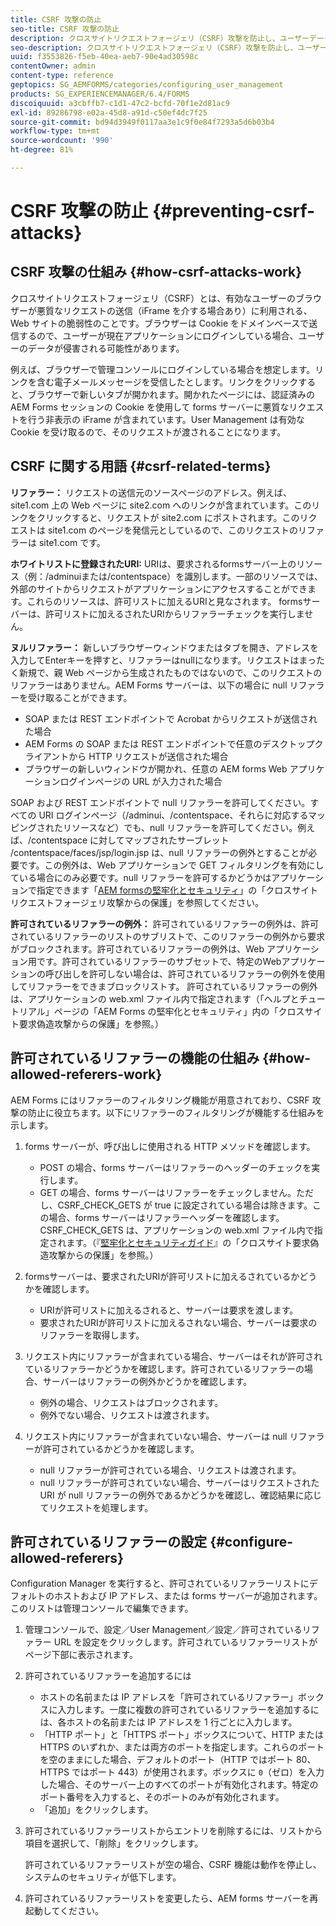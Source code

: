 ```yaml
---
title: CSRF 攻撃の防止
seo-title: CSRF 攻撃の防止
description: クロスサイトリクエストフォージェリ（CSRF）攻撃を防止し、ユーザーデータを侵害から保護する方法について説明します。
seo-description: クロスサイトリクエストフォージェリ（CSRF）攻撃を防止し、ユーザーデータを侵害から保護する方法について説明します。
uuid: f3553826-f5eb-40ea-aeb7-90e4ad30598c
contentOwner: admin
content-type: reference
geptopics: SG_AEMFORMS/categories/configuring_user_management
products: SG_EXPERIENCEMANAGER/6.4/FORMS
discoiquuid: a3cbffb7-c1d1-47c2-bcfd-70f1e2d81ac9
exl-id: 89286798-e02a-45d8-a91d-c50ef4dc7f25
source-git-commit: bd94d3949f0117aa3e1c9f0e84f7293a5d6b03b4
workflow-type: tm+mt
source-wordcount: '990'
ht-degree: 81%

---
```


# CSRF 攻撃の防止 {#preventing-csrf-attacks}

## CSRF 攻撃の仕組み {#how-csrf-attacks-work}

クロスサイトリクエストフォージェリ（CSRF）とは、有効なユーザーのブラウザーが悪質なリクエストの送信（iFrame を介する場合あり）に利用される、Web サイトの脆弱性のことです。ブラウザーは Cookie をドメインベースで送信するので、ユーザーが現在アプリケーションにログインしている場合、ユーザーのデータが侵害される可能性があります。

例えば、ブラウザーで管理コンソールにログインしている場合を想定します。リンクを含む電子メールメッセージを受信したとします。リンクをクリックすると、ブラウザーで新しいタブが開かれます。開かれたページには、認証済みの AEM Forms セッションの Cookie を使用して forms サーバーに悪質なリクエストを行う非表示の iFrame が含まれています。User Management は有効な Cookie を受け取るので、そのリクエストが渡されることになります。

## CSRF に関する用語  {#csrf-related-terms}

**リファラー：** リクエストの送信元のソースページのアドレス。例えば、site1.com 上の Web ページに site2.com へのリンクが含まれています。このリンクをクリックすると、リクエストが site2.com にポストされます。このリクエストは site1.com のページを発信元としているので、このリクエストのリファラーは site1.com です。

**ホワイトリストに登録されたURI:** URIは、要求されるformsサーバー上のリソース（例：/adminuiまたは/contentspace）を識別します。一部のリソースでは、外部のサイトからリクエストがアプリケーションにアクセスすることができます。これらのリソースは、許可リストに加えるURIと見なされます。 formsサーバーは、許可リストに加えるされたURIからリファラーチェックを実行しません。

**ヌルリファラー：** 新しいブラウザーウィンドウまたはタブを開き、アドレスを入力してEnterキーを押すと、リファラーはnullになります。リクエストはまったく新規で、親 Web ページから生成されたものではないので、このリクエストのリファラーはありません。AEM Forms サーバーは、以下の場合に null リファラーを受け取ることができます。

* SOAP または REST エンドポイントで Acrobat からリクエストが送信された場合
* AEM Forms の SOAP または REST エンドポイントで任意のデスクトップクライアントから HTTP リクエストが送信された場合
* ブラウザーの新しいウィンドウが開かれ、任意の AEM forms Web アプリケーションログインページの URL が入力された場合

SOAP および REST エンドポイントで null リファラーを許可してください。すべての URI ログインページ（/adminui、/contentspace、それらに対応するマッピングされたリソースなど）でも、null リファラーを許可してください。例えば、/contentspace に対してマップされたサーブレット /contentspace/faces/jsp/login.jsp は、null リファラーの例外とすることが必要です。この例外は、Web アプリケーションで GET フィルタリングを有効にしている場合にのみ必要です。null リファラーを許可するかどうかはアプリケーションで指定できます「[AEM formsの堅牢化とセキュリティ](https://help.adobe.com/en_US/livecycle/11.0/HardeningSecurity/index.html)」の「クロスサイトリクエストフォージェリ攻撃からの保護」を参照してください。

**許可されているリファラーの例外：** 許可されているリファラーの例外は、許可されているリファラーのリストのサブリストで、このリファラーの例外から要求がブロックされます。許可されているリファラーの例外は、Web アプリケーション用です。許可されているリファラーのサブセットで、特定のWebアプリケーションの呼び出しを許可しない場合は、許可されているリファラーの例外を使用してリファラーをできまブロックリストす。 許可されているリファラーの例外は、アプリケーションの web.xml ファイル内で指定されます（「ヘルプとチュートリアル」ページの「AEM Forms の堅牢化とセキュリティ」内の「クロスサイト要求偽造攻撃からの保護」を参照。）

## 許可されているリファラーの機能の仕組み {#how-allowed-referers-work}

AEM Forms にはリファラーのフィルタリング機能が用意されており、CSRF 攻撃の防止に役立ちます。以下にリファラーのフィルタリングが機能する仕組みを示します。

1. forms サーバーが、呼び出しに使用される HTTP メソッドを確認します。

   * POST の場合、forms サーバーはリファラーのヘッダーのチェックを実行します。
   * GET の場合、forms サーバーはリファラーをチェックしません。ただし、CSRF_CHECK_GETS が true に設定されている場合は除きます。この場合、forms サーバーはリファラーヘッダーを確認します。CSRF_CHECK_GETS は、アプリケーションの web.xml ファイル内で指定されます。（『[堅牢化とセキュリティガイド](https://help.adobe.com/en_US/livecycle/11.0/HardeningSecurity/index.html)』の「クロスサイト要求偽造攻撃からの保護」を参照。）

1. formsサーバーは、要求されたURIが許可リストに加えるされているかどうかを確認します。

   * URIが許可リストに加えるされると、サーバーは要求を渡します。
   * 要求されたURIが許可リストに加えるされない場合、サーバーは要求のリファラーを取得します。

1. リクエスト内にリファラーが含まれている場合、サーバーはそれが許可されているリファラーかどうかを確認します。許可されているリファラーの場合、サーバーはリファラーの例外かどうかを確認します。

   * 例外の場合、リクエストはブロックされます。
   * 例外でない場合、リクエストは渡されます。

1. リクエスト内にリファラーが含まれていない場合、サーバーは null リファラーが許可されているかどうかを確認します。

   * null リファラーが許可されている場合、リクエストは渡されます。
   * null リファラーが許可されていない場合、サーバーはリクエストされた URI が null リファラーの例外であるかどうかを確認し、確認結果に応じてリクエストを処理します。

## 許可されているリファラーの設定  {#configure-allowed-referers}

Configuration Manager を実行すると、許可されているリファラーリストにデフォルトのホストおよび IP アドレス、または forms サーバーが追加されます。このリストは管理コンソールで編集できます。

1. 管理コンソールで、設定／User Management／設定／許可されているリファラー URL を設定をクリックします。許可されているリファラーリストがページ下部に表示されます。
1. 許可されているリファラーを追加するには

   * ホストの名前または IP アドレスを「許可されているリファラー」ボックスに入力します。一度に複数の許可されているリファラーを追加するには、各ホストの名前または IP アドレスを 1 行ごとに入力します。
   * 「HTTP ポート」と「HTTPS ポート」ボックスについて、HTTP または HTTPS のいずれか、または両方のポートを指定します。これらのポートを空のままにした場合、デフォルトのポート（HTTP ではポート 80、HTTPS ではポート 443）が使用されます。ボックスに `0`（ゼロ）を入力した場合、そのサーバー上のすべてのポートが有効化されます。特定のポート番号を入力すると、そのポートのみが有効化されます。
   * 「追加」をクリックします。

1. 許可されているリファラーリストからエントリを削除するには、リストから項目を選択して、「削除」をクリックします。

   許可されているリファラーリストが空の場合、CSRF 機能は動作を停止し、システムのセキュリティが低下します。

1. 許可されているリファラーリストを変更したら、AEM forms サーバーを再起動してください。
